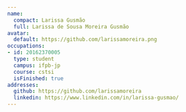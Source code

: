 ```yaml
---
name:
  compact: Larissa Gusmão
  full: Larissa de Sousa Moreira Gusmão
avatar:
  default: https://github.com/larissamoreira.png
occupations:
- id: 20162370005
  type: student
  campus: ifpb-jp
  course: cstsi
  isFinished: true
addresses:
  github: https://github.com/larissamoreira
  linkedin: https://www.linkedin.com/in/larissa-gusmao/
---
```

